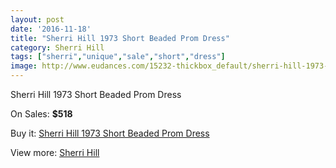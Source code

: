 ```yaml
---
layout: post
date: '2016-11-18'
title: "Sherri Hill 1973 Short Beaded Prom Dress"
category: Sherri Hill
tags: ["sherri","unique","sale","short","dress"]
image: http://www.eudances.com/15232-thickbox_default/sherri-hill-1973-short-beaded-prom-dress.jpg
---
```

Sherri Hill 1973 Short Beaded Prom Dress

On Sales: **$518**
<a href="https://www.eudances.com/en/sherri-hill/4512-sherri-hill-1973-short-beaded-prom-dress.html"><amp-img layout="responsive" width="600" height="600" src="//www.eudances.com/15232-thickbox_default/sherri-hill-1973-short-beaded-prom-dress.jpg" alt="Sherri Hill 1973 Short Beaded Prom Dress 0" /></a>

Buy it: [Sherri Hill 1973 Short Beaded Prom Dress](https://www.eudances.com/en/sherri-hill/4512-sherri-hill-1973-short-beaded-prom-dress.html "Sherri Hill 1973 Short Beaded Prom Dress")

View more: [Sherri Hill](https://www.eudances.com/en/80-Sherri-Hill "Sherri Hill")